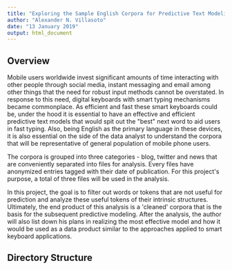 ```yaml
---
title: "Exploring the Sample English Corpora for Predictive Text Modeling"
author: "Alexander N. Villasoto"
date: "13 January 2019"
output: html_document
---
```


## Overview

Mobile users worldwide invest significant amounts of time interacting with other people through social media, instant messaging and email among other things that the need for robust input methods cannot be overstated. In response to this need, digital keyboards with smart typing mechanisms became commonplace. As efficient and fast these smart keyboards could be, under the hood it is essential to have an effective and efficient predictive text models that would spit out the "best" next word to aid users in fast typing. Also, being English as the primary language in these devices, it is also essential on the side of the data analyst to understand the corpora that will be representative of general population of mobile phone users. 

The corpora is grouped into three categories - blog, twitter and news that are conveniently separated into files for analysis. Every files have anonymized entries tagged with their date of publication. For this project's purpose, a total of three files will be used in the analysis.

In this project, the goal is to filter out words or tokens that are not useful for prediction and analyze these useful tokens of their intrinsic structures. Ultimately, the end product of this analysis is a 'cleaned' corpora that is the basis for the subsequent predictive modeling. After the analysis, the author will also list down his plans in realizing the most effective model and how it would be used as a data product similar to the approaches applied to smart keyboard applications.

## Directory Structure


